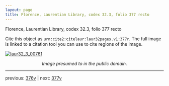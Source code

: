 ```yaml
---
layout: page
title: Florence, Laurentian Library, codex 32.3, folio 377 recto
---
```


Florence, Laurentian Library, codex 32.3, folio 377 recto

Cite this object as `urn:cite2:citelaur:laur32pages.v1:377r`.  The full image is linked to a citation tool you can use to cite regions of the image.

[![laur32_3_00761](http://www.homermultitext.org/iipsrv?IIIF=/project/homer/pyramidal/deepzoom/citelaur/laur32imgs/v1/laur32_3_00761.tif/full/800,/0/default.jpg)](http://www.homermultitext.org/ict2/?urn=urn:cite2:citelaur:laur32imgs.v1:laur32_3_00761) 

<p style="text-align: center; font-style: italic;">Image presumed to in the public domain.</p>

---

previous: [376v](../376v/) | next: [377v](../377v/)